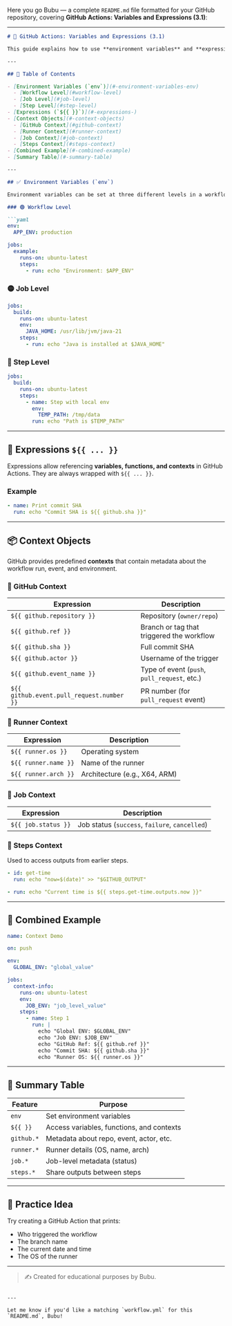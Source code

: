 Here you go Bubu — a complete `README.md` file formatted for your GitHub repository, covering **GitHub Actions: Variables and Expressions (3.1)**:

---

````markdown
# 🔧 GitHub Actions: Variables and Expressions (3.1)

This guide explains how to use **environment variables** and **expressions** in GitHub Actions, and how to access different **context objects** like `github`, `runner`, `job`, and `steps`.

---

## 📘 Table of Contents

- [Environment Variables (`env`)](#-environment-variables-env)
  - [Workflow Level](#workflow-level)
  - [Job Level](#job-level)
  - [Step Level](#step-level)
- [Expressions (`${{ }}`)](#-expressions-)
- [Context Objects](#-context-objects)
  - [GitHub Context](#github-context)
  - [Runner Context](#runner-context)
  - [Job Context](#job-context)
  - [Steps Context](#steps-context)
- [Combined Example](#-combined-example)
- [Summary Table](#-summary-table)

---

## ✅ Environment Variables (`env`)

Environment variables can be set at three different levels in a workflow.

### 🟢 Workflow Level

```yaml
env:
  APP_ENV: production

jobs:
  example:
    runs-on: ubuntu-latest
    steps:
      - run: echo "Environment: $APP_ENV"
````

### 🟡 Job Level

```yaml
jobs:
  build:
    runs-on: ubuntu-latest
    env:
      JAVA_HOME: /usr/lib/jvm/java-21
    steps:
      - run: echo "Java is installed at $JAVA_HOME"
```

### 🔵 Step Level

```yaml
jobs:
  build:
    runs-on: ubuntu-latest
    steps:
      - name: Step with local env
        env:
          TEMP_PATH: /tmp/data
        run: echo "Path is $TEMP_PATH"
```

---

## 🧠 Expressions `${{ ... }}`

Expressions allow referencing **variables, functions, and contexts** in GitHub Actions. They are always wrapped with `${{ ... }}`.

### Example

```yaml
- name: Print commit SHA
  run: echo "Commit SHA is ${{ github.sha }}"
```

---

## 📦 Context Objects

GitHub provides predefined **contexts** that contain metadata about the workflow run, event, and environment.

### 🔹 GitHub Context

| Expression                                | Description                                  |
| ----------------------------------------- | -------------------------------------------- |
| `${{ github.repository }}`                | Repository (`owner/repo`)                    |
| `${{ github.ref }}`                       | Branch or tag that triggered the workflow    |
| `${{ github.sha }}`                       | Full commit SHA                              |
| `${{ github.actor }}`                     | Username of the trigger                      |
| `${{ github.event_name }}`                | Type of event (`push`, `pull_request`, etc.) |
| `${{ github.event.pull_request.number }}` | PR number (for `pull_request` event)         |

### 🔹 Runner Context

| Expression           | Description                   |
| -------------------- | ----------------------------- |
| `${{ runner.os }}`   | Operating system              |
| `${{ runner.name }}` | Name of the runner            |
| `${{ runner.arch }}` | Architecture (e.g., X64, ARM) |

### 🔹 Job Context

| Expression          | Description                                    |
| ------------------- | ---------------------------------------------- |
| `${{ job.status }}` | Job status (`success`, `failure`, `cancelled`) |

### 🔹 Steps Context

Used to access outputs from earlier steps.

```yaml
- id: get-time
  run: echo "now=$(date)" >> "$GITHUB_OUTPUT"

- run: echo "Current time is ${{ steps.get-time.outputs.now }}"
```

---

## 🔧 Combined Example

```yaml
name: Context Demo

on: push

env:
  GLOBAL_ENV: "global_value"

jobs:
  context-info:
    runs-on: ubuntu-latest
    env:
      JOB_ENV: "job_level_value"
    steps:
      - name: Step 1
        run: |
          echo "Global ENV: $GLOBAL_ENV"
          echo "Job ENV: $JOB_ENV"
          echo "GitHub Ref: ${{ github.ref }}"
          echo "Commit SHA: ${{ github.sha }}"
          echo "Runner OS: ${{ runner.os }}"
```

---

## 📌 Summary Table

| Feature    | Purpose                                   |
| ---------- | ----------------------------------------- |
| `env`      | Set environment variables                 |
| `${{ }}`   | Access variables, functions, and contexts |
| `github.*` | Metadata about repo, event, actor, etc.   |
| `runner.*` | Runner details (OS, name, arch)           |
| `job.*`    | Job-level metadata (status)               |
| `steps.*`  | Share outputs between steps               |

---

## 🧪 Practice Idea

Try creating a GitHub Action that prints:

* Who triggered the workflow
* The branch name
* The current date and time
* The OS of the runner

---

> ✍️ Created for educational purposes by Bubu.

```

---

Let me know if you'd like a matching `workflow.yml` for this `README.md`, Bubu!
```
